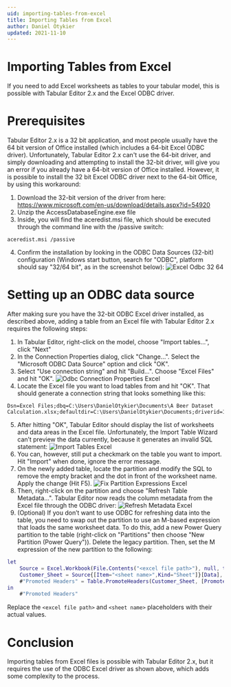 ```yaml
---
uid: importing-tables-from-excel
title: Importing Tables from Excel
author: Daniel Otykier
updated: 2021-11-10
---
```


# Importing Tables from Excel

If you need to add Excel worksheets as tables to your tabular model, this is possible with Tabular Editor 2.x and the Excel ODBC driver.

# Prerequisites

Tabular Editor 2.x is a 32 bit application, and most people usually have the 64 bit version of Office installed (which includes a 64-bit Excel ODBC driver). Unfortunately, Tabular Editor 2.x can't use the 64-bit driver, and simply downloading and attempting to install the 32-bit driver, will give you an error if you already have a 64-bit version of Office installed. However, it is possible to install the 32 bit Excel ODBC driver next to the 64-bit Office, by using this workaround:

1. Download the 32-bit version of the driver from here: https://www.microsoft.com/en-us/download/details.aspx?id=54920
2. Unzip the AccessDatabaseEngine.exe file
3. Inside, you will find the aceredist.msi file, which should be executed through the command line with the /passive switch:

  ```shell
  aceredist.msi /passive
  ```

4. Confirm the installation by looking in the ODBC Data Sources (32-bit) configuration (Windows start button, search for "ODBC", platform should say "32/64 bit", as in the screenshot below):
   ![Excel Odbc 32 64](~/content/assets/images/excel-odbc-32-64.png)

# Setting up an ODBC data source

After making sure you have the 32-bit ODBC Excel driver installed, as described above, adding a table from an Excel file with Tabular Editor 2.x requires the following steps:

1. In Tabular Editor, right-click on the model, choose "Import tables…", click "Next"
2. In the Connection Properties dialog, click "Change…". Select the "Microsoft ODBC Data Source" option and click "OK".
3. Select "Use connection string" and hit "Build…". Choose "Excel Files" and hit "OK".
   ![Odbc Connection Properties Excel](~/content/assets/images/odbc-connection-properties-excel.png)
4. Locate the Excel file you want to load tables from and hit "OK". That should generate a connection string that looks something like this:

  ```connectionstring
  Dsn=Excel Files;dbq=C:\Users\DanielOtykier\Documents\A Beer Dataset Calculation.xlsx;defaultdir=C:\Users\DanielOtykier\Documents;driverid=1046;maxbuffersize=2048;pagetimeout=5
  ```

5. After hitting "OK", Tabular Editor should display the list of worksheets and data areas in the Excel file. Unfortunately, the Import Table Wizard can’t preview the data currently, because it generates an invalid SQL statement:
   ![Import Tables Excel](~/content/assets/images/import-tables-excel.png)
6. You can, however, still put a checkmark on the table you want to import. Hit "Import" when done, ignore the error message.
7. On the newly added table, locate the partition and modify the SQL to remove the empty bracket and the dot in front of the worksheet name. Apply the change (Hit F5).
   ![Fix Partition Expressions Excel](~/content/assets/images/fix-partition-expressions-excel.png)
8. Then, right-click on the partition and choose "Refresh Table Metadata…". Tabular Editor now reads the column metadata from the Excel file through the ODBC driver:
   ![Refresh Metadata Excel](~/content/assets/images/refresh-metadata-excel.png)
9. (Optional) If you don’t want to use ODBC for refreshing data into the table, you need to swap out the partition to use an M-based expression that loads the same worksheet data. To do this, add a new Power Query partition to the table (right-click on "Partitions" then choose "New Partition (Power Query")). Delete the legacy partition. Then, set the M expression of the new partition to the following:

  ```M
  let
      Source = Excel.Workbook(File.Contents("<excel file path>"), null, true),
      Customer_Sheet = Source{[Item="<sheet name>",Kind="Sheet"]}[Data],
      #"Promoted Headers" = Table.PromoteHeaders(Customer_Sheet, [PromoteAllScalars=true])
  in
      #"Promoted Headers"
  ```

Replace the `<excel file path>` and `<sheet name>` placeholders with their actual values.

# Conclusion

Importing tables from Excel files is possible with Tabular Editor 2.x, but it requires the use of the ODBC Excel driver as shown above, which adds some complexity to the process.